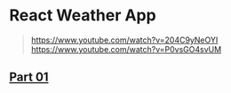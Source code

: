 # React Weather App

> https://www.youtube.com/watch?v=204C9yNeOYI
> https://www.youtube.com/watch?v=P0vsGO4svUM


## [Part 01](github.com/keer2345/react-weather-app/blob/master/doc/part01.md)
